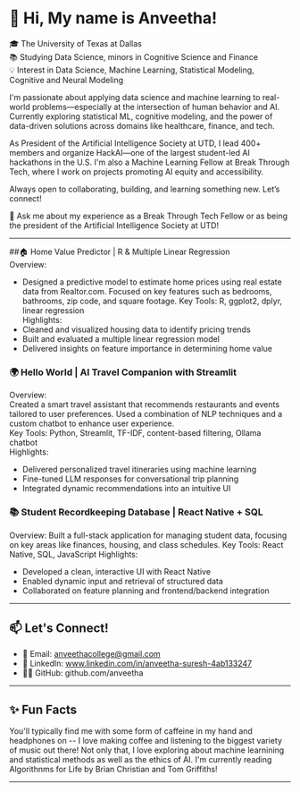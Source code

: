 # 👋 Hi, My name is Anveetha!

🎓 The University of Texas at Dallas  
📚 Studying Data Science, minors in Cognitive Science and Finance  
💡 Interest in Data Science, Machine Learning, Statistical Modeling, Cognitive and Neural Modeling  

I'm passionate about applying data science and machine learning to real-world problems—especially at the intersection of human behavior and AI. Currently exploring statistical ML, cognitive modeling, and the power of data-driven solutions across domains like healthcare, finance, and tech.  

As President of the Artificial Intelligence Society at UTD, I lead 400+ members and organize HackAI—one of the largest student-led AI hackathons in the U.S. I'm also a Machine Learning Fellow at Break Through Tech, where I work on projects promoting AI equity and accessibility.  

Always open to collaborating, building, and learning something new. Let’s connect!  

🧠 Ask me about my experience as a Break Through Tech Fellow or as being the president of the Artificial Intelligence Society at UTD!  

---

##🏠 Home Value Predictor | R & Multiple Linear Regression  
Overview:  
- Designed a predictive model to estimate home prices using real estate data from Realtor.com. Focused on key features such as bedrooms, bathrooms, zip code, and square footage.
Key Tools: R, ggplot2, dplyr, linear regression  
Highlights:  
- Cleaned and visualized housing data to identify pricing trends  
- Built and evaluated a multiple linear regression model  
- Delivered insights on feature importance in determining home value  
 
### 🌍 Hello World | AI Travel Companion with Streamlit  
Overview:  
Created a smart travel assistant that recommends restaurants and events tailored to user preferences. Used a combination of NLP techniques and a custom chatbot to enhance user experience.  
Key Tools: Python, Streamlit, TF-IDF, content-based filtering, Ollama chatbot  
Highlights:  
- Delivered personalized travel itineraries using machine learning  
- Fine-tuned LLM responses for conversational trip planning  
- Integrated dynamic recommendations into an intuitive UI  

### 📚 Student Recordkeeping Database | React Native + SQL
Overview:
Built a full-stack application for managing student data, focusing on key areas like finances, housing, and class schedules.
Key Tools: React Native, SQL, JavaScript
Highlights:
- Developed a clean, interactive UI with React Native
- Enabled dynamic input and retrieval of structured data
- Collaborated on feature planning and frontend/backend integration

---

## 📫 Let's Connect!

- 📧 Email: anveethacollege@gmail.com
- 💼 LinkedIn: www.linkedin.com/in/anveetha-suresh-4ab133247
- 🧑‍💻 GitHub: github.com/anveetha
  
---

## ✨ Fun Facts
You'll typically find me with some form of caffeine in my hand and headphones on -- I love making coffee and listening to the biggest variety of music out there!
Not only that, I love exploring about machine learnining and statistical methods as well as the ethics of AI. 
I'm currently reading Algorithnms for Life by Brian Christian and Tom Griffiths!

---
